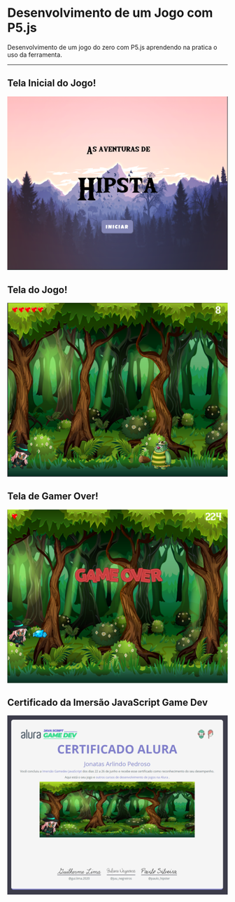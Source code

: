 # Desenvolvimento de um Jogo com P5.js

Desenvolvimento de um jogo do zero com P5.js aprendendo na pratica o uso da ferramenta.

---

## Tela Inicial do Jogo!
<img src="https://github.com/JonatasPedroso/study_game_javascript/blob/master/imagens/TelaInicial.png" alt="Tela Inicial do Jogo"/>

## Tela do Jogo!
<img src="https://github.com/JonatasPedroso/study_game_javascript/blob/master/imagens/TelaJogo.png" alt="Tela do Jogo"/>

## Tela de Gamer Over!
<img src="https://github.com/JonatasPedroso/study_game_javascript/blob/master/imagens/TelaGamerOver.png" alt="Tela de Gamer Over"/>

## Certificado da Imersão JavaScript Game Dev
<img src="https://github.com/JonatasPedroso/study_game_javascript/blob/master/imagens/Certificado.png" alt="Certificado de Imersão JavaScript Game Dev"/>
